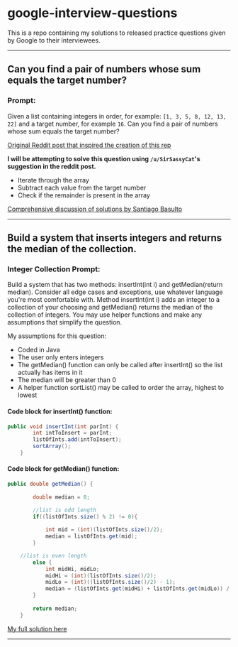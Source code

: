 # google-interview-questions
This is a repo containing my solutions to released practice questions given by Google to their interviewees.

---

## Can you find a pair of numbers whose sum equals the target number?

### Prompt:

Given a list containing integers in order, for example: `[1, 3, 5, 8, 12, 13, 22]` and a target number, for example `16`. Can you find a pair of numbers whose sum equals the target number?

[Original Reddit post that inspired the creation of this rep](https://old.reddit.com/r/learnprogramming/comments/9vp1vv/an_interesting_problem_from_a_job_interview_at/)

**I will be attempting to solve this question using `/u/SirSassyCat`'s suggestion in the reddit post.**

* Iterate through the array
* Subtract each value from the target number
* Check if the remainder is present in the array

[Comprehensive discussion of solutions by Santiago Basulto](https://notebooks.ai/santiagobasulto/1-interview-questions-sum-of-numbers-google-9f26238f)

---

## Build a system that inserts integers and returns the median of the collection.

### Integer Collection Prompt:

Build a system that has two methods: insertInt(int i) and getMedian(return median). Consider all edge cases and exceptions, use whatever language you're most comfortable with. Method insertInt(int i) adds an integer to a collection of your choosing and getMedian() returns the median of the collection of integers. You may use helper functions and make any assumptions that simplify the question.

My assumptions for this question: 

* Coded in Java
* The user only enters integers
* The getMedian() function can only be called after insertInt() so the list actually has items in it
* The median will be greater than 0
* A helper function sortList() may be called to order the array, highest to lowest

#### Code block for insertInt() function: 

```Java
public void insertInt(int parInt) {
        int intToInsert = parInt;
        listOfInts.add(intToInsert);
        sortArray();
    }
```

#### Code block for getMedian() function:

```Java
public double getMedian() {
        
        double median = 0;

        //list is odd length
        if((listOfInts.size() % 2) != 0){
            
            int mid = (int)(listOfInts.size()/2);
            median = listOfInts.get(mid);
        }

	//list is even length
        else {		
            int midHi, midLo;
            midHi = (int)(listOfInts.size()/2);
            midLo = (int)((listOfInts.size()/2) - 1);
            median = (listOfInts.get(midHi) + listOfInts.get(midLo)) / 2;
        }
        
        return median;
    }
```

[My full solution here](https://github.com/EnEmerson/google-interview-questions/blob/master/aitp-interview/src/IntegerCollection.java)

---